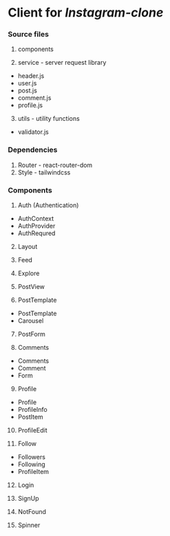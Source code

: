 # Client for *Instagram-clone*

### Source files
1. components

2. service - server request library
- header.js
- user.js
- post.js
- comment.js
- profile.js

3. utils - utility functions
- validator.js


### Dependencies
1. Router - react-router-dom
2. Style - tailwindcss  


### Components 
1. Auth (Authentication)
- AuthContext
- AuthProvider
- AuthRequred

2. Layout

3. Feed

4. Explore

5. PostView

6. PostTemplate 
- PostTemplate
- Carousel

7. PostForm

8. Comments
- Comments
- Comment
- Form

9. Profile
- Profile
- ProfileInfo
- PostItem

10. ProfileEdit

11. Follow
- Followers
- Following
- ProfileItem

12. Login

13. SignUp

14. NotFound

15. Spinner
